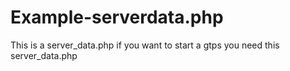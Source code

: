 # Example-serverdata.php
This is a server_data.php if you want to start a gtps  you need this server_data.php

